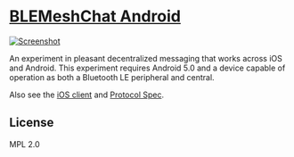 # [BLEMeshChat Android](https://github.com/OnlyInAmerica/BLEMeshChat)

[![Screenshot](http://i.imgur.com/LnLorAj.png)](http://i.imgur.com/LnLorAj.png)

An experiment in pleasant decentralized messaging that works across iOS and Android. This experiment requires Android 5.0 and a device capable of operation as both a Bluetooth LE peripheral and central.

Also see the [iOS client](https://github.com/chrisballinger/BLEMeshChat) and [Protocol Spec](https://github.com/chrisballinger/BLEMeshChat/wiki).

## License

MPL 2.0